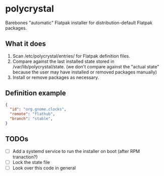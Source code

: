 # polycrystal

Barebones "automatic" Flatpak installer for distribution-default Flatpak packages.

## What it does

1. Scan /etc/polycrystal/entries/ for Flatpak definition files.
2. Compare against the last installed state stored in /var/lib/polycrystal/state. (we don't compare against the "actual state" because the user may have installed or removed packages manually)
3. Install or remove packages as necessary.

## Definition example

```json
{
  "id": "org.gnome.clocks",
  "remote": "flathub",
  "branch": "stable",
}
```

## TODOs
- [ ] Add a systemd service to run the installer on boot (after RPM tranaction?)
- [ ] Lock the state file
- [ ] Look over this code in general
